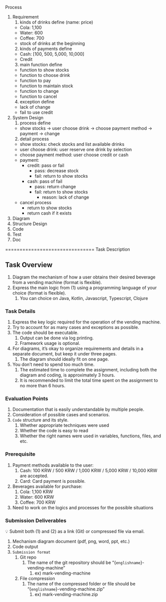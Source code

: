 Process

1. Requirement
    1. kinds of drinks define (name: price)
    - Cola: 1,100
    - Water: 600
    - Coffee: 700
    - stock of drinks at the beginning
    2. kinds of payments define
    - Cash: [100, 500, 5,000, 10,000]
    - Credit
    3. main function define
    - function to show stocks
    - function to choose drink
    - function to pay
    - function to maintain stock
    - function to change
    - function to cancel
    4. exception define
    - lack of change
    - fail to use credit
2. System Design
    1. process define
    - show stocks -> user choose drink -> choose payment method -> payment -> change
    2. detail process
    - show stocks: check stocks and list available drinks
    - user choose drink: user reserve one drink by selection
    - choose payment method: user choose credit or cash
    - payment:
        - credit: pass or fail
            - pass: decrease stock
            - fail: return to show stocks
        - cash: pass of fail
            - pass: return change
            - fail: return to show stocks
                - reason: lack of change
    - cancel process
        - return to show stocks
        - return cash if it exists
3. Diagram
4. Structure Design
5. Code
6. Test
7. Doc

===============================
Task Description

## Task Overview

1. Diagram the mechanism of how a user obtains their desired beverage from a vending machine (format is flexible).
2. Express the main logic from (1) using a programming language of your choice (format is flexible).
    1. You can choice on Java, Kotlin, Javascript, Typescript, Clojure

### Task Details

1. Express the key logic required for the operation of the vending machine.
2. Try to account for as many cases and exceptions as possible.
3. The code should be executable.
    1. Output can be done via log printing.
    2. Framework usage is optional.
4. For diagrams, it’s okay to organize requirements and details in a separate document, but keep it under three pages.
    1. The diagram should ideally fit on one page.
5. You don’t need to spend too much time.
    1. The estimated time to complete the assignment, including both the diagram and coding, is approximately 3 hours.
    2. It is recommended to limit the total time spent on the assignment to no more than 6 hours.

### Evaluation Points

1. Documentation that is easily understandable by multiple people.
2. Consideration of possible cases and scenarios.
3. `Code` structure and its style.
    1. Whether appropriate techniques were used
    2. Whether the code is easy to read
    3. Whether the right names were used in variables, functions, files, and etc.

### Prerequisite

1. Payment methods available to the user:
    1. Cash: 100 KRW / 500 KRW / 1,000 KRW / 5,000 KRW / 10,000 KRW are accepted.
    2. Card: Card payment is possible.
2. Beverages available for purchase:
    1. Cola: 1,100 KRW
    2. Water: 600 KRW
    3. Coffee: 700 KRW
3. Need to work on the logics and processes for the possible situations

### Submission Deliverables

<aside>
💡 Submit both (1) and (2) as a link (Git) or compressed file via email.

</aside>

1. Mechanism diagram document (pdf, png, word, ppt, etc.)
2. Code output
3. `Submission format`
    1. Git repo
        1. The name of the git repository should be “{`englishname`}-vending-machine”
            1. ex) mark-vending-machine
    2. File compression
        1. The name of the compressed folder or file should be “{`englishname`}-vending-machine.zip”
            1. ex) mark-vending-machine.zip
